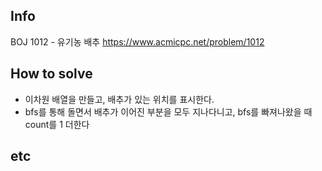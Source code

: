 ## Info
BOJ 1012 - 유기농 배추 https://www.acmicpc.net/problem/1012

## How to solve
* 이차원 배열을 만들고, 배추가 있는 위치를 표시한다.
* bfs를 통해 돌면서 배추가 이어진 부분을 모두 지나다니고, bfs를 빠져나왔을 때 count를 1 더한다

## etc
